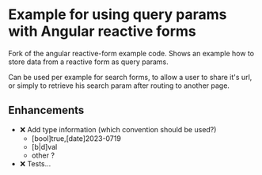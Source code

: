 # Example for using query params with Angular reactive forms

Fork of the angular reactive-form example code. 
Shows an example how to store data from a reactive form as query params.

Can be used per example for search forms, to allow a user to share it's url, or simply to retrieve his search param after routing to another page.

## Enhancements 

- ❌ Add type information (which convention should be used?)
    - [bool]true,[date]2023-0719
    - [b|d]val
    - other ?
- ❌ Tests...

